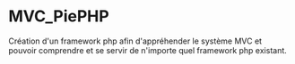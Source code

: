 # MVC_PiePHP

Création d'un framework php afin d'appréhender le système MVC et pouvoir comprendre et se servir de n'importe quel framework php existant.
